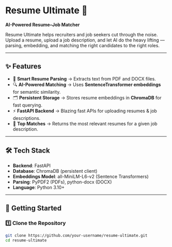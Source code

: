 # Resume Ultimate 🚀  
**AI-Powered Resume–Job Matcher**  

Resume Ultimate helps recruiters and job seekers cut through the noise.  
Upload a resume, upload a job description, and let AI do the heavy lifting — parsing, embedding, and matching the right candidates to the right roles.  

---

## ✨ Features  
- 📄 **Smart Resume Parsing** → Extracts text from PDF and DOCX files.  
- 🔍 **AI-Powered Matching** → Uses **SentenceTransformer embeddings** for semantic similarity.  
- 🗂 **Persistent Storage** → Stores resume embeddings in **ChromaDB** for fast querying.  
- ⚡ **FastAPI Backend** → Blazing fast APIs for uploading resumes & job descriptions.  
- 🎯 **Top Matches** → Returns the most relevant resumes for a given job description.  

---

## 🛠️ Tech Stack  
- **Backend**: FastAPI  
- **Database**: ChromaDB (persistent client)  
- **Embeddings Model**: all-MiniLM-L6-v2 (Sentence Transformers)  
- **Parsing**: PyPDF2 (PDFs), python-docx (DOCX)  
- **Language**: Python 3.10+  

---

## 🚀 Getting Started  

### 1️⃣ Clone the Repository  
```bash
git clone https://github.com/your-username/resume-ultimate.git
cd resume-ultimate
